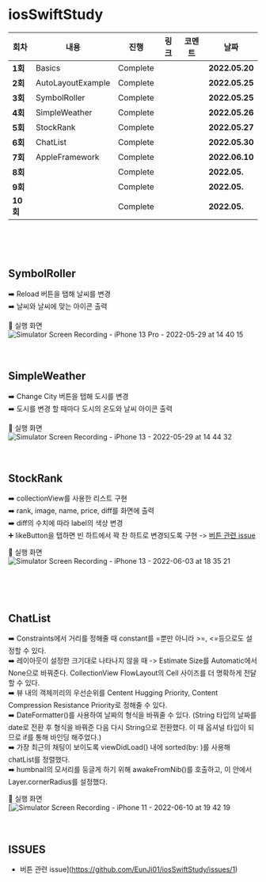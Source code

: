 # iosSwiftStudy

| 회차    | 내용                                           | 진행 | 링크                                                         | 코멘트                                                  | 날짜           |
| ------- | ---------------------------------------------- | ---- | ------------------------------------------------------------ | ------------------------------------------------------- | -------------- |
| **1회** | Basics | Complete |  |  | **2022.05.20** |
| **2회** | AutoLayoutExample | Complete |  |  | **2022.05.25** |
| **3회** | SymbolRoller | Complete |  |  | **2022.05.25** |
| **4회** | SimpleWeather | Complete |  |  | **2022.05.26** |
| **5회** | StockRank | Complete |  |  | **2022.05.27** |
| **6회** | ChatList | Complete |  |  | **2022.05.30** |
| **7회** | AppleFramework | Complete |  |  | **2022.06.10** |
| **8회** |  | Complete |  |  | **2022.05.** |
| **9회** |  | Complete |  |  | **2022.05.** |
| **10회** |  | Complete |  |  | **2022.05.** |
</br>
</br>
</br>

## **SymbolRoller**

➡️ Reload 버튼을 탭해 날씨를 변경   
➡️ 날씨와 날씨에 맞는 아이콘 출력   

📲 실행 화면   
![Simulator Screen Recording - iPhone 13 Pro - 2022-05-29 at 14 40 15](https://user-images.githubusercontent.com/92143918/170854007-4e48c2c6-4ab3-4c85-b677-904293e70c49.gif)
</br>
</br>
</br>

## **SimpleWeather**

➡️ Change City 버튼을 탭해 도시를 변경   
➡️ 도시를 변경 할 때마다 도시의 온도와 날씨 아이콘 출력   

📲 실행 화면   
![Simulator Screen Recording - iPhone 13 - 2022-05-29 at 14 44 32](https://user-images.githubusercontent.com/92143918/170854085-4874536c-a246-4b73-b63c-0b175fa8101c.gif)
</br>
</br>
</br>

## **StockRank**

➡️ collectionView를 사용한 리스트 구현   
➡️ rank, image, name, price, diff를 화면에 출력    
➡️ diff의 수치에 따라 label의 색상 변경    
➕ likeButton을 탭하면 빈 하트에서 꽉 찬 하트로 변경되도록 구현 -> [버튼 관련 issue](https://github.com/EunJi01/iosSwiftStudy/issues/1)</br>

📲 실행 화면   
![Simulator Screen Recording - iPhone 13 - 2022-06-03 at 18 35 21](https://user-images.githubusercontent.com/92143918/171829467-332a9770-b973-4192-a72a-156f85225ecf.gif)

</br>
</br>
</br>

## **ChatList**

➡️ Constraints에서 거리를 정해줄 때 constant를 =뿐만 아니라 >=, <=등으로도 설정할 수 있다.    
➡️ 레이아웃이 설정한 크기대로 나타나지 않을 때 -> Estimate Size를 Automatic에서 None으로 바꿔준다. CollectionView FlowLayout의 Cell 사이즈를 더 명확하게 전달할 수 있다.          
➡️ 뷰 내의 객체끼리의 우선순위를 Centent Hugging Priority, Content Compression Resistance Priority로 정해줄 수 있다.      
➡️ DateFormatter()를 사용하여 날짜의 형식을 바꿔줄 수 있다. (String 타입의 날짜를 date로 전환 후 형식을 바꿔준 다음 다시 String으로 전환했다. 이 때 옵셔널 타입이 되므로 if를 통해 바인딩 해주었다.)       
➡️ 가장 최근의 채팅이 보이도록 viewDidLoad() 내에 sorted(by: )를 사용해 chatList를 정렬했다.       
➡️ humbnail의 모서리를 둥글게 하기 위해 awakeFromNib()를 호출하고, 이 안에서 Layer.cornerRadius를 설정했다.      

📲 실행 화면  
[![Simulator Screen Recording - iPhone 11 - 2022-06-10 at 19 42 19](https://user-images.githubusercontent.com/92143918/173048780-624699b0-dfa6-41a1-8324-cad5ad540d0e.gif)
</br>
</br>
</br>

## ISSUES
   - 버튼 관련 issue](https://github.com/EunJi01/iosSwiftStudy/issues/1)</br>
